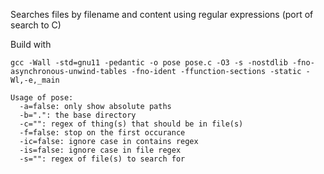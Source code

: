 Searches files by filename and content using regular expressions
(port of search to C)

Build with 
```
gcc -Wall -std=gnu11 -pedantic -o pose pose.c -O3 -s -nostdlib -fno-asynchronous-unwind-tables -fno-ident -ffunction-sections -static -Wl,-e,_main
```

```
Usage of pose:
  -a=false: only show absolute paths
  -b=".": the base directory
  -c="": regex of thing(s) that should be in file(s)
  -f=false: stop on the first occurance
  -ic=false: ignore case in contains regex
  -is=false: ignore case in file regex
  -s="": regex of file(s) to search for
```
